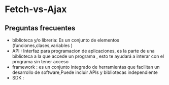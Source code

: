 # Fetch-vs-Ajax


## Preguntas frecuentes

- biblioteca  y/o libreria: Es un conjunto de elementos (funciones,clases,variables )
- API : Interfaz para programacion de aplicaciones, es la parte de una biblioteca a la que accede un programa , esto te ayudará a interar con el programa sin tener acceso
- framework : es un conjunto integrado de herramientas que facilitan un desarrollo de software,Puede incluir APIs y bibliotecas independiente
- SDK : 